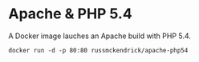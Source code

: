 Apache & PHP 5.4
=============

A Docker image lauches an Apache build with PHP 5.4.

```
docker run -d -p 80:80 russmckendrick/apache-php54
```